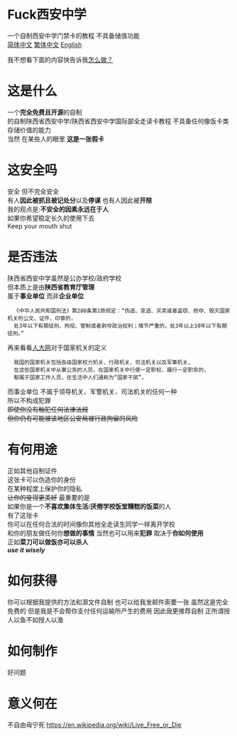 # Fuck西安中学
一个自制西安中学门禁卡的教程 不具备储值功能  
[简体中文](/how-to-make.md)
[繁体中文](/how-to-make.md)
[English](/how-to-make.md)


我不想看下面的内容快告诉我[怎么做？](/how-to-make.md)

# 这是什么
一个**完全免费且开源**的自制  
的自制陕西省西安中学/陕西省西安中学国际部全走读卡教程 
不具备任何像饭卡类存储价值的能力  
当然 在某些人的眼里 **这是一张假卡**

# 这安全吗
安全 但不完全安全  
有人**因此被抓且被记处分**以及**停课** 
也有人因此被**开除**  
我的观点是:**不安全的因素永远在于人**  
如果你希望稳定长久的使用下去  
Keep your mouth shut  

# 是否违法
陕西省西安中学虽然是公办学校/政府学校  
但本质上是由**陕西省教育厅管理**  
属于**事业单位** 而非**企业单位**  
```
  《中华人民共和国刑法》第280条第1款规定：“伪造、变造、买卖或者盗窃、抢夺、毁灭国家机关的公文、证件、印章的，
  处3年以下有期徒刑、拘役、管制或者剥夺政治权利；情节严重的，处3年以上10年以下有期徒刑。”
```
再来看看[人大网](http://www.npc.gov.cn/npc/c2369/200204/d6520607212b434d82843a8c82baac9d.shtml "人大网")对于国家机关的定义  
```
  我国的国家机关包括各级国家权力机关、行政机关、司法机关以及军事机关，
  在这些国家机关中从事公务的人员，在国家机关中行使一定职权、履行一定职务的，
  都属于国家工作人员，在生活中人们通称为“国家干部”。
```
而事业单位 不属于领导机关、军警机关、司法机关的任何一种  
所以不构成犯罪  
~~即使你没有触犯任何法律法规  
但你仍有可能被该地区公安局被行政拘留的风险~~

# 有何用途
正如其他自制证件  
这张卡可以伪造你的身份  
在某种程度上保护你的隐私  
~~让你的变得更美好~~
最重要的是  
如果你是一个**不喜欢集体生活**/**厌倦学校饭堂糟糕的饭菜**的人  
有了这张卡  
你可以在任何合法的时间像你其他全走读生同学一样离开学校  
和你的朋友做任何你**想做的事情** 
当然也可以用来**犯罪** 
取决于**你如何使用**  
正如**菜刀可以做饭亦可以杀人**  
***use it wisely***  

# 如何获得
你可以根据我提供的方法和源文件自制 也可以给我发邮件索要一张 虽然这是完全免费的 但是我是不会帮你支付任何运输所产生的费用 因此我更推荐自制 正所谓授人以鱼不如授人以渔
# 如何制作
好问题

# 意义何在
不自由毋宁死
https://en.wikipedia.org/wiki/Live_Free_or_Die

